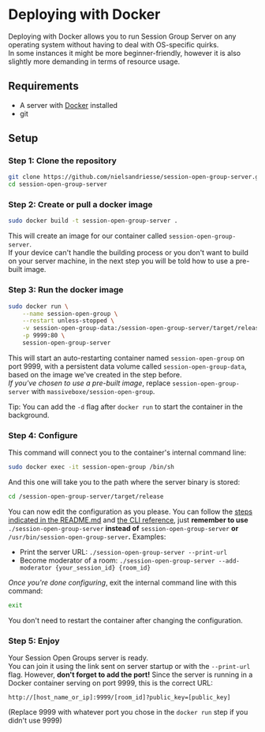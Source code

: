 # Deploying with Docker

Deploying with Docker allows you to run Session Group Server on any operating system without having to deal with OS-specific quirks.  
In some instances it might be more beginner-friendly, however it is also slightly more demanding in terms of resource usage.

## Requirements

- A server with [Docker](https://docker.com) installed
- git

## Setup

### Step 1: Clone the repository

```bash
git clone https://github.com/nielsandriesse/session-open-group-server.git
cd session-open-group-server
```

### Step 2: Create or pull a docker image

```bash
sudo docker build -t session-open-group-server .
```

This will create an image for our container called `session-open-group-server`.   
If your device can't handle the building process or you don't want to build on your server machine, in the next step you will be told how to use a pre-built image.

### Step 3: Run the docker image

```bash
sudo docker run \
    --name session-open-group \
    --restart unless-stopped \
    -v session-open-group-data:/session-open-group-server/target/release/data \
    -p 9999:80 \
    session-open-group-server
```

This will start an auto-restarting container named `session-open-group` on port 9999, with a persistent data volume called `session-open-group-data`, based on the image we've created in the step before.  
*If you've chosen to use a pre-built image*, replace  `session-open-group-server` with `massiveboxe/session-open-group`.

Tip: You can add the `-d` flag after `docker run` to start the container in the background.

### Step 4: Configure

This command will connect you to the container's internal command line:

```bash
sudo docker exec -it session-open-group /bin/sh
```

And this one will take you to the path where the server binary is stored:

```bash
cd /session-open-group-server/target/release
```

You can now edit the configuration as you please. You can follow the [steps indicated in the README.md](https://github.com/nielsandriesse/session-open-group-server#step-2-add-a-room) and [the CLI reference](https://github.com/nielsandriesse/session-open-group-server/blob/main/CLI.md), just **remember to use** `./session-open-group-server` **instead of** `session-open-group-server` **or** `/usr/bin/session-open-group-server`**.** Examples:

- Print the server URL: `./session-open-group-server --print-url`
- Become moderator of a room: `./session-open-group-server --add-moderator {your_session_id} {room_id}`

*Once you're done configuring*, exit the internal command line with this command:

```bash
exit
```

You don't need to restart the container after changing the configuration.

### Step 5: Enjoy

Your Session Open Groups server is ready.  
You can join it using the link sent on server startup or with the `--print-url` flag. However, **don't forget to add the port!** Since the server is running in a Docker container serving on port 9999, this is the correct URL:

```
http://[host_name_or_ip]:9999/[room_id]?public_key=[public_key]
```

(Replace 9999 with whatever port you chose in the `docker run` step if you didn't use 9999)


